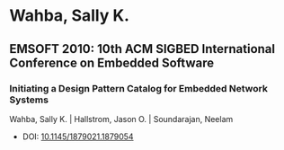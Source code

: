 # Wahba, Sally K.

## EMSOFT 2010: 10th ACM SIGBED International Conference on Embedded Software

### Initiating a Design Pattern Catalog for Embedded Network Systems
Wahba, Sally K. | Hallstrom, Jason O. | Soundarajan, Neelam
* DOI: [10.1145/1879021.1879054](https://doi.org/10.1145/1879021.1879054)

